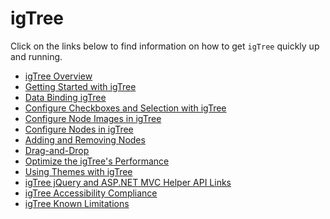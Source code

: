 ﻿<!--
|metadata|
{
    "fileName": "igtree-igtree",
    "controlName": "igTree",
    "tags": []
}
|metadata|
-->

# igTree

Click on the links below to find information on how to get `igTree` quickly up and running.

-   [igTree Overview](igTree-Overview.html)
-   [Getting Started with igTree](igTree-Getting-Started.html)
-   [Data Binding igTree](igTree-Data-Binding.html)
-   [Configure Checkboxes and Selection with igTree](igTree-Configure-Checkboxes-And-Selection.html)
-   [Configure Node Images in igTree](igTree-Configure-Node-Images.html)
-   [Configure Nodes in igTree](igTree-Configure-Nodes.html)
-   [Adding and Removing Nodes](igTree-Adding-Removing-Nodes.html)
-   [Drag-and-Drop](igTree-Drag-and-Drop.html)
-   [Optimize the igTree's Performance](igTree-Optimize-Performance.html)
-   [Using Themes with igTree](igTree-Using-Themes.html)
-   [igTree jQuery and ASP.NET MVC Helper API Links](igTree-jQuery-And-ASP-NET-MVC-Helper-API-Links.html)
-   [igTree Accessibility Compliance](igTree-Accessibility-Compliance.html)
-   [igTree Known Limitations](igTree-Known-Limitations.html)

 

 


